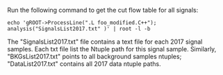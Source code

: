 Run the following command to get the cut flow table for all signals:

    echo 'gROOT->ProcessLine(".L foo_modified.C++"); analysis("SignalsList2017.txt" )' | root -l -b

The "SignalsList2017.txt" file contains a text file for each 2017 signal samples. Each txt file list the Ntuple path for this signal sample.
Similarly, "BKGsList2017.txt" points to all background samples ntuples; "DataList2017.txt" contains all 2017 data ntuple paths.
